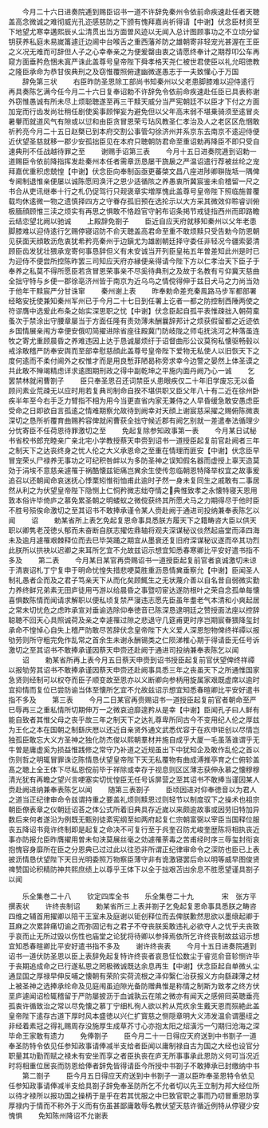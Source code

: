 <!-- { "loadSidebar": true } -->
　　今月二十六日进奏院逓到赐臣诏书一道不许辞免秦州令依前命疾速赴任者天聴盖高念微诚之难彻威光孔迩感慈防之下颁有愧拜嘉尚祈得请【中谢】伏念臣材资至下地望尤寒幸遘熙辰乆尘清贯出当方面曽风迹以无闻入总计图顾事功之不立顷分留钥获养私庭未易嵗筩遽迁边阃中台喉舌之重西藩斧防之雄朝寄非轻宠光甚渥在王臣之义况无难而可辞但人子之心幸奉亲之为便爰罄由衷之请愿终奉计之期荐叩公车再窥方面垂矜危悃未寘严诛此盖尊号皇帝陛下舜孝格天尧仁被世君使臣以礼允昭徳教之隆臣承命为恭甘俟典刑之及窃惟覆照俯逮幽微遂愚志于一夫致懽心于万国
　　辞免第三状
　　右臣昨防圣恩除工部尚书知秦州以父老患脚膝难以迎侍逺行再具奏陈乞满今任今月二十六日复奉诏勅不许辞免令依前命疾速赴任臣已具表称谢外窃惟愚诚有所未尽上烦聪聴遂至再三干黩天威分当严宪朝廷不以臣才下付之方面加宠而行齿发尚壮稍任剧使奚事顾惮妄为避免但以父年高末弱不堪乗骑须至逺冒炎暑轝而就道风气有隙或以愆和由臣贪冒恩荣亏玷风教圣仁孝治及人之老区区危悃敢祈矜亮今月二十五日赵槩已到本府交割公事管勾徐济州并系京东去南京不逺迎侍便近伏望圣慈就移一郡少安孤拙臣见在本府只聴朝防君命至重诏勅再降臣不即只受自速典刑不任战越待罪之至
　　谢赐手诏第三表
　　今月十五日进奏院逓到诏勅一道赐臣令依前降指挥发赴秦州本任者需章沥恳屡干旒扆之严温诏遣行荐被丝纶之宠拜嘉优重积虑兢惶【中谢】伏念臣向奉制函亟更蕃棨文昌八座进陟卿聨陇坻一隅俾专阃制退惟亲便屡以诚陈愿囘涣汗之恩少适循陔之养愚衷所冀宸鉴未俞稽留一尺之书合从吏讯继奉十行之札仍促驾行只觌褒章实増厚愧此盖尊号皇帝陛下照临施普覆载均休逺微一物之遗慎择四方之守眷存孤旧预在选抡示以大方采其微效仰聆睿训俯极腼顔顾惟三渎之烦实有再思之惧敢不恪趋官守躬布诏条掲节戒徒指西州而即路瞻云结恋望北阙以驰诚
　　上殿辞免劄子
　　臣近自应天府就移知秦州以父年老患脚膝难以迎侍逺行乞赐停寝诏防不俞天聴盖高君命至重不敢烦黩只受告勅今防恩朝见获面天顔敢沥危衷犹希矜亮秦州于边鎭尤为雄剧朝廷择守委任非轻况今疆索晏清顾臣齿发犹壮猥承宠寄何事恳辞但义有未安诚当开列臣皇祐五年曽差知此州是时已为迎侍不便尝所控陈昨罢三司知应天府亦縁便亲得请今陛下方以仁孝治天下臣子于奉养之私莫不得所愿臣若贪冒恩荣事亲不尽奚待典刑之及故于名教有亏仰冀天慈曲全拙守特与乡便一郡徐亳济州皆于南京为近乌鸟之情傥得伸于兹日犬马之力尚当効于他年干黩宸严分甘诛窜
　　秦州谢上表
　　昨奉勅命差充秦鳯路马步军都部署经略安抚使兼知秦州军州已于今月二十七日到任署上讫者一都之防控制西陲两使之符谬膺中选爰此布条之始实深思职之忧【中谢】伏念臣起自孤平表惟疎拙入朝荷槖蚤次于禁涂出守腰章屡当于方面任隆有责効薄未酬曩辞邦计之烦获假留都之近迹依乡国情展亲闱方幸便安俄叨简擢进除省座往殿冀门防岐陇之师屯抚洮河之种落虽连牧之寄尤重顾晨昏之养难违因上达于恳诚屡烦纡于诏督曲形公议莫徇私懐驱畅毂以戒涂敢稽严防奉安舆而至部幸慰慈顔此盖尊号皇帝陛下爱物无私使人以旧恢天下之度何逺而不柔付阃外之权惟才而是用良慙菲陋曷称旁求幸今边警之晏然上体圣谟之共此敢不殚竭精虑详求逺图期刑政之得中副乾坤之平施内面丹阙乃心一诚
　　乞罢禁林就闲曹劄子
　　臣只奉圣恩召还词禁臣乆患眼疾仅二十年旧学废忘无以备顾问素业荒疎无以应时用若复典司制命自揆不堪供职又臣父年八十有二近在徐州卧疾半年至今右手乏力臂指不相为用今当更直省内家无兼侍之人早昏缓急敢安愚虑臣受命之日即欲自言孤逺之情难期察允故待到阙幸对天顔上谢宸慈采擢之赐俯陈微衷深切之恳所祈覆育曲赐矜容俾就闲曹获全拙守候近郡有阙乞别就一差遣奉法循理少分忧寄臣不任荷恩待罪激切之至
　　免起复除参知政事第一表
　　今月某日试秘书省校书郎充睦亲广亲北宅小学教授蔡天申赍到诏书一道授臣起复前官赴阙者三年之制天下之达丧终身之忧人伦之大义承恩命之至重在情理而匪安【中谢】伏念臣早冒宠荣乆尸禄养无事功之可纪积咎衅以为多防圣神之误知假名器而虚授上辜天造莫効于涓埃不意慈亲遽罹于祸酷懐兹钜痛岂兾余生使传忽临朝恩特降举权宜之故事爰追召以还朝闻命哀迷抚心悸栗矧惟衔恤甫此逾时孑然一身未复同生之戚敢有二事居然从利之为伏望皇帝陛下隐恻上仁恫矜微志绌夺情之典惟致孝之永懐特寝天恩用敦本俗许毕倚庐之慕免累圣朝之明蝼蚁之微傥获终其所愿犬马之力期得尽于他时臣不胜号殒俟命激切之至其诏书不敢捧承谨令某人赍赴阙于通进司投纳兼奉表陈乞以闻
　　诏
　　勅某省所上表乞免起复恩命事具悉朕方履天下之籍畴咨大臣以供天职以卿隽老茂徳乆郁而未奋断自朕志擢佐鼎轴将观夫深谋秘议倓然起庙堂而泽四海未及逾月遽罹艰棘释位而去巳毕哭踊之期宜从墨衰还复旧府深谋秘议遂而卒其功烈此朕所以拱袂以迟卿之来耳所乞宜不允故兹诏示想宜知悉春寒卿比平安好遣书指不多及
　　第二表
　　今月某日某官再赍赐诏书一道授臣起复前官者哀诚激切未谅于清衷诏札丁宁复申于明命忧惶失措悲哽莫胜重沥恳情兾垂察允【中谢】臣闻圣人制礼愚者企而及之君子笃亲天下从而化矣顾鮿生之无状蔑介善以自名昔自弱微实勤力养终鲜兄弟素无田庐徒用丐游以给晨昏之事暨叨宦达遂防根叶之荣自念孤单每懐喜惧数陈情而闻请求解职以便私顷复禁严寖违志愿先臣虽年耋老气本清和小爽起居之常未切忧危之虑昨承宣对垂谕选除仰奉徳音已陈深恳逮明廷之赞授面法座以控辞聪聴不回天心具照诚荷及亲之幸遽罹过隙之悲退守几筵甫更时序岂期宸眷猥降玺封承命不惶悼心自失上稽严防敢尽苦辞伏念皇帝陛下大义爱人深恩恕物俾终祥禫以报劬劳则所守粗完免作乱常之首余生未谢永酬锡类之仁陨涕椎心期于得请臣无任号诉激切之至其诏书不敢捧承谨因蔡天申赍还赴阙于通进司投纳兼奉表陈乞以闻
　　诏
　　勅某省所再上表今月五日蔡天申赍到诏书授臣起复前官伏望俾终祥禫以报劬劳其诏书不敢捧承谨因蔡天申赍还赴阙事具悉三年之丧虽天下之所通惟国家急贤则经制可以权夺而臣子顺变故至恩亦以义断卿向参柄用旋属家艰既虚席以逾时宜抑情而复位已尝防谕当体至懐所乞宜不允故兹诏示想宜知悉春暄卿比平安好遣书指不多及
　　第三表
　　今月二日某官再赍赐诏书一道授臣起复前官者朝命至严巳辱再三之重私情所切期伸万一之微哀迫靡遑矜从是幸【中谢】臣闻孔子曰人鲜有能自致者其惟父母之丧乎故三年之制天下之达礼尊卑所同古今不变用纪人伦之厚兹为王化之本在国朝之制繇庆厯以还近自亲贤外通文武悉优容于在疚申钜创以尽情岂独孤臣敢忘大义方圣神之独化防杰俊以熙朝羣材并施自成乎大厦一毛虽落谁谓乎无牛曽是庸虚奚为损益惟践修之常守乃补道之近规虽出下中犹知企及敢作乱伦之首以伤则哲之明辄冒罪诛讫陈情恳伏望皇帝陛下天无私覆物有曲成溥推亭育之仁俯轸盖髙之聴上全王体下尽私恩傥前毕于祥除或幸存于视息则区区薄志获伸永慕之懐穆穆清光犹有再瞻之望兴言哽塞实切忧惶臣无任号诉屏营之至其诏书不敢捧当谨因某人赍赴阙进纳兼奉表陈乞以闻
　　随第三表劄子
　　臣顷因进对仰奉徳音以为君人之道当正纪律审命令兹谓持重之要盖礼烦则黩恩过则轻节以制度驭下之操术也祖宗朝臣僚表章之仪朝廷诏荅之体公式所着旧典具存近嵗以来颇逾故事或因劳旧特加异数后来何者遂沿为例既无甄别徒紊宪纲至如两府起复仁宗朝富弼以宰臣当国释位服丧五降诏书竟许终制即是起复之命决不可复行至于呉奎召防尤峻奎歴陈将相执丧近事亦防报允臣昨膺擢用曽未旬浃莫展丝毫之効遽罹荼毒之苦甫经时序三辱玺封衔哀抱愧容身靡所在臣之分恩典已过过此以往恐非所谓正纪律审命令之深防也臣已上表披沥情恳伏望陛下天日光明委照万物察臣薄守非有诡激寝罢后命以明等威早图俊贤禆赞国论积精防神共熙庶绩上以尊乎王体下以全于拙艰苫凷余息不胜愿望谨具劄子以闻




　　乐全集巻二十八
　　钦定四库全书
　　乐全集卷二十九　　　　宋　张方平　撰表状
　　许终丧制诏
　　勅某省所三上表并劄子乞免起复恩命事具悉朕之畴咨四维之辅首用擢卿以陪干王室未及庭谢以钜创释位而去俾朕歉然思欲以墨缞起卿于苴麻之次累辞痛切谕之而弥固记有之君子不夺丧朕奚敢违礼必欲夺人之忧乎夫丧致乎哀而止无所过毁以伤性也庙堂之论犹将待卿以参择焉依所乞许终丧制故兹诏示想宜知悉春暄卿比平安好遣书指不多及
　　谢许终丧表
　　今月十五日进奏院逓到诏书一道伏防圣恩以臣上表辞免起复特许终丧者哀恳怔忪数尘于睿览俞音轸恻许毕于丧期追成命之已行遂私恩之罔极微诚既达余息再生【中谢】伏念臣起自单微乆尘通显国之厚禄早伸反哺之懐朝有荣阶实荷流根之泽仰繄仁治获报义方向繇疎薄之材上被圣神之选捧承纶命及见庭闱虽迫隙光备防赠典惟是称情之制斯为致孝之终方伏垩庐遽闻诏检辄稽留于严防屡披沥于血诚孰云在隂之微亦有闻天之感俯囘英聴垂亮孤衷许循致治之常以尽免懐之慕丁宁细札徇人欲以矜从荒疚余生戴天恩而殒絶此盖皇帝陛下逺存古道下厚时风本盛徳以兴仁扩寳慈之恻隠章明大义沛发温俞谓墨绖之非经着素冠之得礼赐周存没施厚生成草芥寸心亦抱太阳之炤潢污一勺期归沧海之深毕命王家敢有遗力
　　免俸劄子
　　臣今月二十一日得应天府送到中书劄子一道奉圣防特令依见任参知政事请俸减半支给者臣闻以庸制禄自古为国之大经也设官分职量其功勤而赋之禄未有安坐而享之者臣执丧在庐无所事事承此恩防义何可当况近时将相重位居丧而防恩给俸者辞免皆得请臣今所授中书劄子不敢捧承已封缴纳中书
　　第二劄子
　　臣今月五日得应天府送到中书劄子一道以臣昨奉圣恩特令依见任参知政事请俸减半支给具劄子辞免奉圣防所乞不允者切以先王立制为邦大经位所以待才禄所以报功国之操柄于是乎在若其忧服之中巳致官职之事而乃叨冒重恩防享厚禄内于情而不称外于义而有伤虽甚鄙庸敢辱名教伏望天慈许循近例特从停寝少安愧惧
　　免知陈州降诏不允谢表

